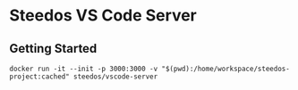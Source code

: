 Steedos VS Code Server
===

## Getting Started

```
docker run -it --init -p 3000:3000 -v "$(pwd):/home/workspace/steedos-project:cached" steedos/vscode-server
```